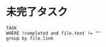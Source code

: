 #  未完了タスク
```dataview
TASK  
WHERE !completed and file.text != ""
group by file.link

```


```
```







